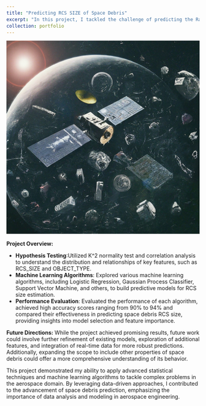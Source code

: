 ```yaml
---
title: "Predicting RCS SIZE of Space Debris"
excerpt: "In this project, I tackled the challenge of predicting the Radar Cross Section (RCS) size of space debris using statistical analysis and machine learning techniques. Space debris poses a significant threat to satellites and space missions, making accurate prediction of its properties crucial for space operations.<br/><img src='/images/space.png'>"
collection: portfolio
---
```


<img src='/images/space2.png' width='600'><br/>

**Project Overview:**
- **Hypothesis Testing**:Utilized K^2 normality test and correlation analysis to understand the distribution and relationships of key features, such as RCS_SIZE and OBJECT_TYPE.
- **Machine Learning Algorithms**: Explored various machine learning algorithms, including Logistic Regression, Gaussian Process Classifier, Support Vector Machine, and others, to build predictive models for RCS size estimation.
- **Performance Evaluation**: Evaluated the performance of each algorithm, achieved high accuracy scores ranging from 90% to 94% and compared their effectiveness in predicting space debris RCS size, providing insights into model selection and feature importance.

**Future Directions:**
While the project achieved promising results, future work could involve further refinement of existing models, exploration of additional features, and integration of real-time data for more robust predictions. Additionally, expanding the scope to include other properties of space debris could offer a more comprehensive understanding of its behavior.

This project demonstrated my ability to apply advanced statistical techniques and machine learning algorithms to tackle complex problems in the aerospace domain. By leveraging data-driven approaches, I contributed to the advancement of space debris prediction, emphasizing the importance of data analysis and modeling in aerospace engineering.